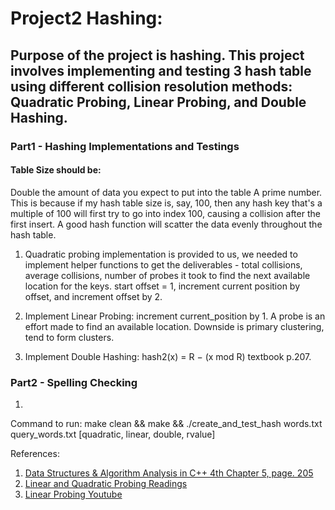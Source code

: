# Project2 Hashing:
## Purpose of the project is hashing. This project involves implementing and testing 3 hash table using different collision resolution methods: Quadratic Probing, Linear Probing, and Double Hashing.

### Part1 - Hashing Implementations and Testings
#### Table Size should be:
Double the amount of data you expect to put into the table
A prime number. This is because if my hash table size is, say, 100, then any hash key that's a multiple of 100 will first try to go into index 100, causing a collision after the first insert. A good hash function will scatter the data evenly throughout the hash table.

1. Quadratic probing implementation is provided to us, we needed to implement helper functions to get the deliverables - total collisions, average collisions, number of probes it took to find the next available location for the keys.
start offset = 1, increment current position by offset, and increment offset by 2. 

2. Implement Linear Probing: increment current_position by 1. A probe is an effort made to find an available location. Downside is primary clustering, tend to form clusters.


3. Implement Double Hashing: hash2(x) = R − (x mod R) textbook p.207.


### Part2 - Spelling Checking
1. 



Command to run:
make clean && make && ./create_and_test_hash words.txt query_words.txt [quadratic, linear, double, rvalue]

References:
1. [Data Structures & Algorithm Analysis in C++ 4th Chapter 5, page. 205](https://www.uoitc.edu.iq/images/documents/informatics-institute/Competitive_exam/DataStructures.pdf)
2. [Linear and Quadratic Probing Readings](https://www.andrew.cmu.edu/course/15-310/applications/ln/hashing-review.html#:~:text=Quadratic%20Probing%20is%20just%20like,it%20looks%20ahead%201%20position)
3. [Linear Probing Youtube](https://www.youtube.com/watch?v=zeMa9sg-VJM)

